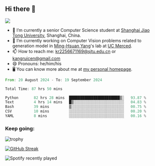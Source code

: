 ## Hi there 👋

![](https://komarev.com/ghpvc/?username=Kr-Panghu)
- 🌱 I’m currently a senior Computer Science student at [Shanghai Jiao Tong University](https://www.sjtu.edu.cn), Shanghai, China.
- 🔭 I’m currently working on Computer Vision problems related to generation model in [Ming-Hsuan Yang](https://faculty.ucmerced.edu/mhyang/)'s lab at [UC Merced](https://www.ucmerced.edu/).
- 📫 How to reach me: kr2256671169@sjtu.edu.cn or kangruicen@gmail.com
- 😄 Pronouns: he/him/his
- 🖥️ You can know more about me at [my personal homepage](https://kr-panghu.github.io).

<!--START_SECTION:waka-->

```rust
From: 20 August 2024 - To: 19 September 2024

Total Time: 87 hrs 50 mins

Python       82 hrs 28 mins  ███████████████████████▒░   93.87 %
Text         4 hrs 14 mins   █▒░░░░░░░░░░░░░░░░░░░░░░░   04.83 %
Bash         39 mins         ▒░░░░░░░░░░░░░░░░░░░░░░░░   00.75 %
CSV          10 mins         ░░░░░░░░░░░░░░░░░░░░░░░░░   00.20 %
YAML         8 mins          ░░░░░░░░░░░░░░░░░░░░░░░░░   00.16 %
```

<!--END_SECTION:waka-->

<h3 align="left">Keep going:</h3>

![trophy](https://github-profile-trophy.vercel.app/?username=Kr-Panghu&theme=onedark&title=MultiLanguage,Stars,Followers,Repositories,Commits,Experience)

[![GitHub Streak](https://github-readme-streak-stats.herokuapp.com/?user=Kr-Panghu)](https://git.io/streak-stats)

![Spotify recently played](https://spotify-recently-played-readme.vercel.app/api?user=313cmgdfngjjlfotpedtywb7cpca)

